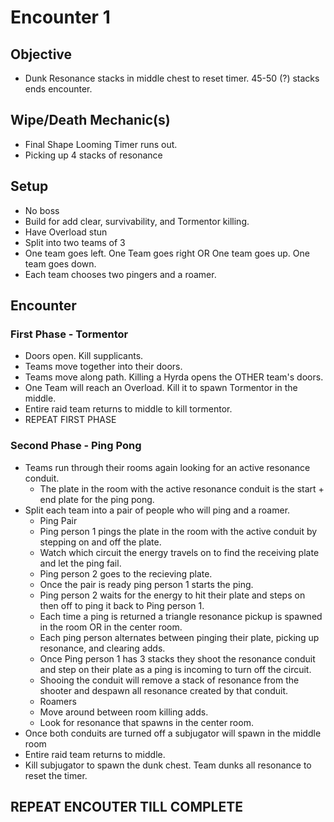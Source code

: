 # Encounter 1

## Objective
- Dunk Resonance stacks in middle chest to reset timer. 45-50 (?) stacks ends encounter.

## Wipe/Death Mechanic(s)
- Final Shape Looming Timer runs out.
- Picking up 4 stacks of resonance

## Setup
- No boss
- Build for add clear, survivability, and Tormentor killing.
- Have Overload stun
- Split into two teams of 3
- One team goes left. One Team goes right OR One team goes up. One team goes down. 
- Each team chooses two pingers and a roamer.

## Encounter

### First Phase - Tormentor
- Doors open. Kill supplicants.
- Teams move together into their doors.
- Teams move along path. Killing a Hyrda opens the OTHER team's doors. 
- One Team will reach an Overload. Kill it to spawn Tormentor in the middle.
- Entire raid team returns to middle to kill tormentor.
- REPEAT FIRST PHASE 

### Second Phase - Ping Pong
- Teams run through their rooms again looking for an active resonance conduit.
  - The plate in the room with the active resonance conduit is the start + end plate for the ping pong. 
- Split each team into a pair of people who will ping and a roamer. 
  - Ping Pair
   - Ping person 1 pings the plate in the room with the active conduit by stepping on and off the plate. 
   - Watch which circuit the energy travels on to find the receiving plate and let the ping fail. 
   - Ping person 2 goes to the recieving plate. 
   - Once the pair is ready ping person 1 starts the ping. 
   - Ping person 2 waits for the energy to hit their plate and steps on then off to ping it back to Ping person 1. 
   - Each time a ping is returned a triangle resonance pickup is spawned in the room OR in the center room. 
   - Each ping person alternates between pinging their plate, picking up resonance, and clearing adds. 
   - Once Ping person 1 has 3 stacks they shoot the resonance conduit and step on their plate as a ping is incoming to turn off the circuit. 
    - Shooing the conduit will remove a stack of resonance from the shooter and despawn all resonance created by that conduit. 
  - Roamers
   - Move around between room killing adds.
   - Look for resonance that spawns in the center room. 
- Once both conduits are turned off a subjugator will spawn in the middle room
- Entire raid team returns to middle.
- Kill subjugator to spawn the dunk chest. Team dunks all resonance to reset the timer.

## REPEAT ENCOUTER TILL COMPLETE
